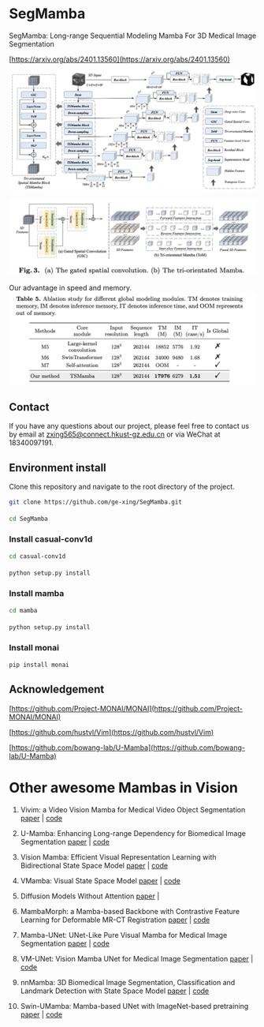 # SegMamba
SegMamba: Long-range Sequential Modeling Mamba For 3D Medical Image Segmentation

[https://arxiv.org/abs/2401.13560](https://arxiv.org/abs/2401.13560)

![](images/method_figure.jpg)

![](images/modules.jpg)

Our advantage in speed and memory.
![](images/segmamba_ablation.jpg)

## Contact 
If you have any questions about our project, please feel free to contact us by email at zxing565@connect.hkust-gz.edu.cn or via WeChat at 18340097191.

## Environment install
Clone this repository and navigate to the root directory of the project.

```bash
git clone https://github.com/ge-xing/SegMamba.git

cd SegMamba
```
### Install casual-conv1d

```bash
cd casual-conv1d

python setup.py install
```

### Install mamba

```bash
cd mamba

python setup.py install
```

### Install monai 

```bash
pip install monai
```


## Acknowledgement

[https://github.com/Project-MONAI/MONAI](https://github.com/Project-MONAI/MONAI)

[https://github.com/hustvl/Vim](https://github.com/hustvl/Vim)

[https://github.com/bowang-lab/U-Mamba](https://github.com/bowang-lab/U-Mamba)


# Other awesome Mambas in Vision
1. Vivim: a Video Vision Mamba for Medical Video
Object Segmentation [paper](https://arxiv.org/pdf/2401.14168.pdf) | [code](https://github.com/scott-yjyang/Vivim)
2. U-Mamba: Enhancing Long-range Dependency for Biomedical Image Segmentation [paper](https://arxiv.org/abs/2401.04722) | [code](https://github.com/bowang-lab/U-Mamba)

3. Vision Mamba: Efficient Visual Representation Learning with Bidirectional State Space Model [paper](https://arxiv.org/abs/2401.09417) | [code](https://github.com/hustvl/Vim)

4. VMamba: Visual State Space Model [paper](https://arxiv.org/abs/2401.10166) | [code](https://github.com/MzeroMiko/VMamba)

5. Diffusion Models Without Attention [paper](https://arxiv.org/abs/2311.18257) | 
6. MambaMorph: a Mamba-based Backbone with Contrastive Feature Learning for Deformable MR-CT Registration [paper](https://arxiv.org/abs/2401.13934) | [code](https://github.com/Guo-Stone/MambaMorph)
7. Mamba-UNet: UNet-Like Pure Visual Mamba for Medical Image Segmentation [paper](https://arxiv.org/abs/2402.05079) | [code](https://github.com/ziyangwang007/Mamba-UNet)
8. VM-UNet: Vision Mamba UNet for Medical Image Segmentation [paper](https://arxiv.org/abs/2402.02491) | [code](https://github.com/JCruan519/VM-UNet)
9. nnMamba: 3D Biomedical Image Segmentation, Classification and Landmark Detection with State Space Model [paper](https://arxiv.org/abs/2402.03526) | [code](https://github.com/lhaof/nnMamba)
10. Swin-UMamba: Mamba-based UNet with ImageNet-based pretraining [paper](https://arxiv.org/abs/2402.03302) | [code](https://github.com/JiarunLiu/Swin-UMamba)
